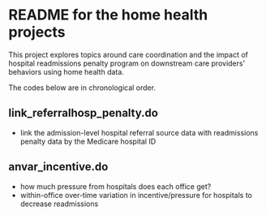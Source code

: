 # README for the home health projects
This project explores topics around care coordination and the impact of hospital readmissions penalty program on downstream care providers' behaviors using home health data.

The codes below are in chronological order.

## link_referralhosp_penalty.do
- link the admission-level hospital referral source data with readmissions penalty data by the Medicare hospital ID

## anvar_incentive.do
- how much pressure from hospitals does each office get?
- within-office over-time variation in incentive/pressure for hospitals to decrease readmissions
